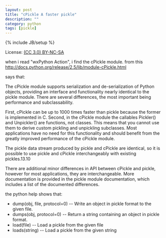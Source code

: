```yaml
---
layout: post
title: "cPickle A faster pickle"
description: ""
category: python
tags: [pickle]
---
```

{% include JB/setup %}

License: [(CC 3.0) BY-NC-SA](http://creativecommons.org/licenses/by-nc-sa/3.0/)

when i read "wxPython Action", i find the cPickle module. from this
http://docs.python.org/release/2.5/lib/module-cPickle.html

says that:

The cPickle module supports serialization and de-serialization of Python objects, providing an interface and functionality nearly identical to the pickle module. There are several differences, the most important being performance and subclassability.

First, cPickle can be up to 1000 times faster than pickle because the former is implemented in C. Second, in the cPickle module the callables Pickler() and Unpickler() are functions, not classes. This means that you cannot use them to derive custom pickling and unpickling subclasses. Most applications have no need for this functionality and should benefit from the greatly improved performance of the cPickle module.

The pickle data stream produced by pickle and cPickle are identical, so it is possible to use pickle and cPickle interchangeably with existing pickles.13.10

There are additional minor differences in API between cPickle and pickle, however for most applications, they are interchangeable. More documentation is provided in the pickle module documentation, which includes a list of the documented differences.

the python help shows that:

* dump(obj, file, protocol=0) -- Write an object in pickle format to the given file.
* dumps(obj, protocol=0) -- Return a string containing an object in pickle format.
* load(file) -- Load a pickle from the given file
* loads(string) -- Load a pickle from the given string
